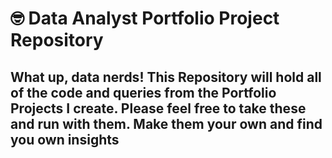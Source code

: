 # 🤓 Data Analyst Portfolio Project Repository
## What up, data nerds!                                                                                                                                               This Repository will hold all of the code and queries from the Portfolio Projects I create.                                                                          Please feel free to take these and run with them. Make them your own and find you own insights
